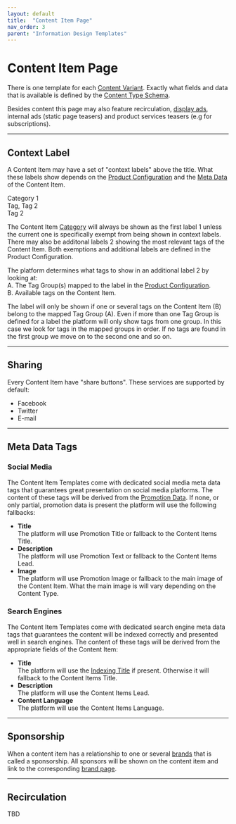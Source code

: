 ```yaml
---
layout: default
title:  "Content Item Page"
nav_order: 3
parent: "Information Design Templates"
---
```


# Content Item Page

There is one template for each [Content Variant](../data-models/content-item.md#content-variants). Exactly what fields and data that is available is defined by the [Content Type Schema](../data-models/content-item.md).

Besides content this page may also feature recirculation, [display ads](../data-models/part-ad.md), internal ads (static page teasers) and product services teasers (e.g for subscriptions).

----

## Context Label

A Content Item may have a set of "context labels" above the title. What these labels show depends on the [Product Configuration](../configuration/index.md#content-item-context-label-preferences) and the [Meta Data](../data-models/content-item.md#meta-data) of the Content Item.

<div class="example">
  <div class="example-context-label-group">
    <div class="example-context-label-part">
      <span class="example-context-label">Category <span class="example-reference">1</span></span>
    </div>
    <div class="example-context-label-part">
      <span class="example-context-label">Tag, Tag <span class="example-reference">2</span></span>
    </div>
    <div class="example-context-label-part">
      <span class="example-context-label">Tag <span class="example-reference">2</span></span>
    </div>
  </div>
  <div class="example-title">
    <span class="example-text example-text-15"></span>
    <span class="example-text example-text-7"></span>
    <span class="example-text example-text-12"></span>
  </div>
  <div class="example-body">
    <span class="example-text example-text-3"></span>
    <span class="example-text example-text-7"></span>
    <span class="example-text example-text-15"></span>
    <span class="example-text example-text-7"></span>
    <span class="example-text example-text-6"></span>
    <span class="example-text example-text-5"></span>
    <span class="example-text example-text-12"></span>
    <span class="example-text example-text-7"></span>
    <span class="example-text example-text-15"></span>
    <span class="example-text example-text-7"></span>
    <span class="example-text example-text-12"></span>
  </div>
</div>

The Content Item [Category](../data-models/category.md) will always be shown as the first label <span class="example-reference">1</span> unless the current one is specifically exempt from being shown in context labels. There may also be additonal labels <span class="example-reference">2</span> showing the most relevant tags of the Content Item. Both exemptions and additional labels are defined in the Product Configuration.

The platform determines what tags to show in an additional label <span class="example-reference">2</span> by looking at:  
A. The Tag Group(s) mapped to the label in the [Product Configuration](../configuration/index.md#content-item-context-label-preferences).  
B. Available tags on the Content Item.  

The label will only be shown if one or several tags on the Content Item (B) belong to the mapped Tag Group (A). Even if more than one Tag Group is defined for a label the platform will only show tags from one group. In this case we look for tags in the mapped groups in order. If no tags are found in the first group we move on to the second one and so on.

----

## Sharing

Every Content Item have "share buttons". These services are supported by default:

* Facebook
* Twitter
* E-mail

----

## Meta Data Tags

### Social Media

The Content Item Templates come with dedicated social media meta data tags that guarantees great presentation on social media platforms. 
The content of these tags will be derived from the [Promotion Data](../data-models/content-item.md#promotion--indexing-data). If none, or only partial, promotion data is present the platform will use the following fallbacks:

* **Title**  
  The platform will use Promotion Title or fallback to the Content Items Title.
* **Description**  
  The platform will use Promotion Text or fallback to the Content Items Lead.
* **Image**  
  The platform will use Promotion Image or fallback to the main image of the Content Item. 
  What the main image is will vary depending on the Content Type.

### Search Engines

The Content Item Templates come with dedicated search engine meta data tags that guarantees the content will be indexed correctly and presented well in search engines. The content of these tags will be derived from the appropriate fields of the Content Item:

* **Title**  
  The platform will use the [Indexing Title](../data-models/content-item.md#promotion--indexing-data) if present. Otherwise it will fallback to the Content Items Title.
* **Description**  
  The platform will use the Content Items Lead.
* **Content Language**  
  The platform will use the Content Items Language.

----

## Sponsorship

When a content item has a relationship to one or several [brands](../data-models/brand.md) that is called a sponsorship. All sponsors will be shown on the content item and link to the corresponding [brand page](brand.md).

----

## Recirculation

TBD
